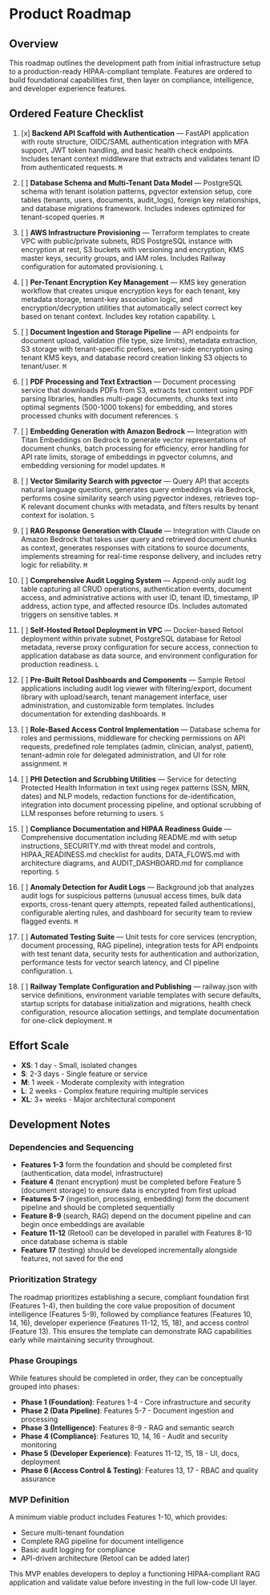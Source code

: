 # Product Roadmap

## Overview

This roadmap outlines the development path from initial infrastructure setup to a production-ready HIPAA-compliant template. Features are ordered to build foundational capabilities first, then layer on compliance, intelligence, and developer experience features.

## Ordered Feature Checklist

1. [x] **Backend API Scaffold with Authentication** — FastAPI application with route structure, OIDC/SAML authentication integration with MFA support, JWT token handling, and basic health check endpoints. Includes tenant context middleware that extracts and validates tenant ID from authenticated requests. `M`

2. [ ] **Database Schema and Multi-Tenant Data Model** — PostgreSQL schema with tenant isolation patterns, pgvector extension setup, core tables (tenants, users, documents, audit_logs), foreign key relationships, and database migrations framework. Includes indexes optimized for tenant-scoped queries. `M`

3. [ ] **AWS Infrastructure Provisioning** — Terraform templates to create VPC with public/private subnets, RDS PostgreSQL instance with encryption at rest, S3 buckets with versioning and encryption, KMS master keys, security groups, and IAM roles. Includes Railway configuration for automated provisioning. `L`

4. [ ] **Per-Tenant Encryption Key Management** — KMS key generation workflow that creates unique encryption keys for each tenant, key metadata storage, tenant-key association logic, and encryption/decryption utilities that automatically select correct key based on tenant context. Includes key rotation capability. `L`

5. [ ] **Document Ingestion and Storage Pipeline** — API endpoints for document upload, validation (file type, size limits), metadata extraction, S3 storage with tenant-specific prefixes, server-side encryption using tenant KMS keys, and database record creation linking S3 objects to tenant/user. `M`

6. [ ] **PDF Processing and Text Extraction** — Document processing service that downloads PDFs from S3, extracts text content using PDF parsing libraries, handles multi-page documents, chunks text into optimal segments (500-1000 tokens) for embedding, and stores processed chunks with document references. `S`

7. [ ] **Embedding Generation with Amazon Bedrock** — Integration with Titan Embeddings on Bedrock to generate vector representations of document chunks, batch processing for efficiency, error handling for API rate limits, storage of embeddings in pgvector columns, and embedding versioning for model updates. `M`

8. [ ] **Vector Similarity Search with pgvector** — Query API that accepts natural language questions, generates query embeddings via Bedrock, performs cosine similarity search using pgvector indexes, retrieves top-K relevant document chunks with metadata, and filters results by tenant context for isolation. `S`

9. [ ] **RAG Response Generation with Claude** — Integration with Claude on Amazon Bedrock that takes user query and retrieved document chunks as context, generates responses with citations to source documents, implements streaming for real-time response delivery, and includes retry logic for reliability. `M`

10. [ ] **Comprehensive Audit Logging System** — Append-only audit log table capturing all CRUD operations, authentication events, document access, and administrative actions with user ID, tenant ID, timestamp, IP address, action type, and affected resource IDs. Includes automated triggers on sensitive tables. `M`

11. [ ] **Self-Hosted Retool Deployment in VPC** — Docker-based Retool deployment within private subnet, PostgreSQL database for Retool metadata, reverse proxy configuration for secure access, connection to application database as data source, and environment configuration for production readiness. `L`

12. [ ] **Pre-Built Retool Dashboards and Components** — Sample Retool applications including audit log viewer with filtering/export, document library with upload/search, tenant management interface, user administration, and customizable form templates. Includes documentation for extending dashboards. `M`

13. [ ] **Role-Based Access Control Implementation** — Database schema for roles and permissions, middleware for checking permissions on API requests, predefined role templates (admin, clinician, analyst, patient), tenant-admin role for delegated administration, and UI for role assignment. `M`

14. [ ] **PHI Detection and Scrubbing Utilities** — Service for detecting Protected Health Information in text using regex patterns (SSN, MRN, dates) and NLP models, redaction functions for de-identification, integration into document processing pipeline, and optional scrubbing of LLM responses before returning to users. `S`

15. [ ] **Compliance Documentation and HIPAA Readiness Guide** — Comprehensive documentation including README.md with setup instructions, SECURITY.md with threat model and controls, HIPAA_READINESS.md checklist for audits, DATA_FLOWS.md with architecture diagrams, and AUDIT_DASHBOARD.md for compliance reporting. `S`

16. [ ] **Anomaly Detection for Audit Logs** — Background job that analyzes audit logs for suspicious patterns (unusual access times, bulk data exports, cross-tenant query attempts, repeated failed authentications), configurable alerting rules, and dashboard for security team to review flagged events. `M`

17. [ ] **Automated Testing Suite** — Unit tests for core services (encryption, document processing, RAG pipeline), integration tests for API endpoints with test tenant data, security tests for authentication and authorization, performance tests for vector search latency, and CI pipeline configuration. `L`

18. [ ] **Railway Template Configuration and Publishing** — railway.json with service definitions, environment variable templates with secure defaults, startup scripts for database initialization and migrations, health check configuration, resource allocation settings, and template documentation for one-click deployment. `M`

## Effort Scale

- **XS**: 1 day - Small, isolated changes
- **S**: 2-3 days - Single feature or service
- **M**: 1 week - Moderate complexity with integration
- **L**: 2 weeks - Complex feature requiring multiple services
- **XL**: 3+ weeks - Major architectural component

## Development Notes

### Dependencies and Sequencing

- **Features 1-3** form the foundation and should be completed first (authentication, data model, infrastructure)
- **Feature 4** (tenant encryption) must be completed before Feature 5 (document storage) to ensure data is encrypted from first upload
- **Features 5-7** (ingestion, processing, embedding) form the document pipeline and should be completed sequentially
- **Feature 8-9** (search, RAG) depend on the document pipeline and can begin once embeddings are available
- **Feature 11-12** (Retool) can be developed in parallel with Features 8-10 once database schema is stable
- **Feature 17** (testing) should be developed incrementally alongside features, not saved for the end

### Prioritization Strategy

The roadmap prioritizes establishing a secure, compliant foundation first (Features 1-4), then building the core value proposition of document intelligence (Features 5-9), followed by compliance features (Features 10, 14, 16), developer experience (Features 11-12, 15, 18), and access control (Feature 13). This ensures the template can demonstrate RAG capabilities early while maintaining security throughout.

### Phase Groupings

While features should be completed in order, they can be conceptually grouped into phases:

- **Phase 1 (Foundation)**: Features 1-4 - Core infrastructure and security
- **Phase 2 (Data Pipeline)**: Features 5-7 - Document ingestion and processing
- **Phase 3 (Intelligence)**: Features 8-9 - RAG and semantic search
- **Phase 4 (Compliance)**: Features 10, 14, 16 - Audit and security monitoring
- **Phase 5 (Developer Experience)**: Features 11-12, 15, 18 - UI, docs, deployment
- **Phase 6 (Access Control & Testing)**: Features 13, 17 - RBAC and quality assurance

### MVP Definition

A minimum viable product includes Features 1-10, which provides:
- Secure multi-tenant foundation
- Complete RAG pipeline for document intelligence
- Basic audit logging for compliance
- API-driven architecture (Retool can be added later)

This MVP enables developers to deploy a functioning HIPAA-compliant RAG application and validate value before investing in the full low-code UI layer.
